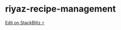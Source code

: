 # riyaz-recipe-management

[Edit on StackBlitz ⚡️](https://stackblitz.com/edit/riyaz-recipe-management)